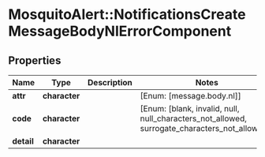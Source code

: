 # MosquitoAlert::NotificationsCreateMessageBodyNlErrorComponent


## Properties
Name | Type | Description | Notes
------------ | ------------- | ------------- | -------------
**attr** | **character** |  | [Enum: [message.body.nl]] 
**code** | **character** |  | [Enum: [blank, invalid, null, null_characters_not_allowed, surrogate_characters_not_allowed]] 
**detail** | **character** |  | 



